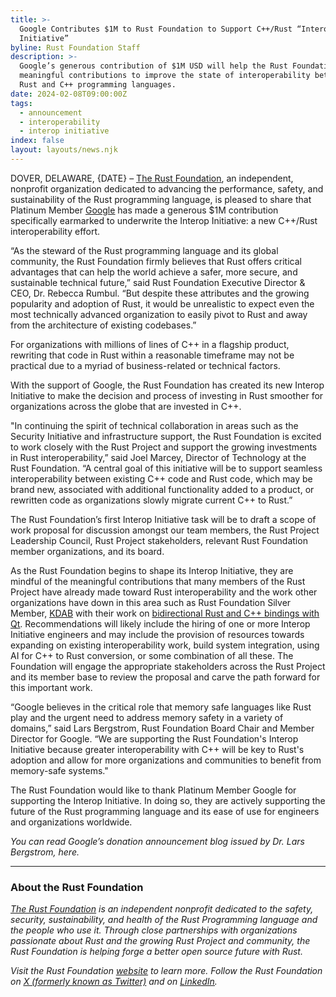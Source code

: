 ```yaml
---
title: >-
  Google Contributes $1M to Rust Foundation to Support C++/Rust “Interop
  Initiative”
byline: Rust Foundation Staff
description: >-
  Google’s generous contribution of $1M USD will help the Rust Foundation make
  meaningful contributions to improve the state of interoperability between the
  Rust and C++ programming languages. 
date: 2024-02-08T09:00:00Z
tags:
  - announcement
  - interoperability
  - interop initiative
index: false
layout: layouts/news.njk
---
```

DOVER, DELAWARE, \{DATE\} – [<u>The Rust Foundation</u>](https://rustfoundation.org), an independent, nonprofit organization dedicated to advancing the performance, safety, and sustainability of the Rust programming language, is pleased to share that Platinum Member [<u>Google</u>](https://google.com) has made a generous $1M contribution specifically earmarked to underwrite the Interop Initiative: a new C++/Rust interoperability effort.

“As the steward of the Rust programming language and its global community, the Rust Foundation firmly believes that Rust offers critical advantages that can help the world achieve a safer, more secure, and sustainable technical future,” said Rust Foundation Executive Director & CEO, Dr. Rebecca Rumbul. “But despite these attributes and the growing popularity and adoption of Rust, it would be unrealistic to expect even the most technically advanced organization to easily pivot to Rust and away from the architecture of existing codebases.”&nbsp;

For organizations with millions of lines of C++ in a flagship product, rewriting that code in Rust within a reasonable timeframe may not be practical due to a myriad of business-related or technical factors.&nbsp;&nbsp;

With the support of Google, the Rust Foundation has created its new Interop Initiative to make the decision and process of investing in Rust smoother for organizations across the globe that are invested in C++.&nbsp;

"In continuing the spirit of technical collaboration in areas such as the Security Initiative and infrastructure support, the Rust Foundation is excited to work closely with the Rust Project and support the growing investments in Rust interoperability,” said Joel Marcey, Director of Technology at the Rust Foundation. “A central goal of this initiative will be to support seamless interoperability between existing C++ code and Rust code, which may be brand new, associated with additional functionality added to a product, or rewritten code as organizations slowly migrate current C++ to Rust.”&nbsp;

The Rust Foundation’s first Interop Initiative task will be to draft a scope of work proposal for discussion amongst our team members, the Rust Project Leadership Council, Rust Project stakeholders, relevant Rust Foundation member organizations, and its board.&nbsp;

As the Rust Foundation begins to shape its Interop Initiative, they are mindful of the meaningful contributions that many members of the Rust Project have already made toward Rust interoperability and the work other organizations have down in this area such as Rust Foundation Silver Member, [<u>KDAB</u>](https://www.kdab.com/) with their work on [<u>bidirectional Rust and C++ bindings with Qt</u>](https://github.com/KDAB/cxx-qt). Recommendations will likely include the hiring of one or more Interop Initiative engineers and may include the provision of resources towards expanding on existing interoperability work, build system integration, using AI for C++ to Rust conversion, or some combination of all these. The Foundation will engage the appropriate stakeholders across the Rust Project and its member base to review the proposal and carve the path forward for this important work.

“Google believes in the critical role that memory safe languages like Rust play and the urgent need to address memory safety in a variety of domains,” said Lars Bergstrom, Rust Foundation Board Chair and Member Director for Google. “We are supporting the Rust Foundation's Interop Initiative because greater interoperability with C++ will be key to Rust's adoption and allow for more organizations and communities to benefit from memory-safe systems."

The Rust Foundation would like to thank Platinum Member Google for supporting the Interop Initiative. In doing so, they are actively supporting the future of the Rust programming language and its ease of use for engineers and organizations worldwide.&nbsp;

*You can read Google’s donation announcement blog issued by Dr. Lars Bergstrom, here.*&nbsp;

---

### About the Rust Foundation

*[<u>The Rust Foundation</u>](https://rustfoundation.org) is an independent nonprofit dedicated to the safety, security, sustainability, and health of the Rust Programming language and the people who use it. Through close partnerships with organizations passionate about Rust and the growing Rust Project and community, the Rust Foundation is helping forge a better open source future with Rust.*&nbsp;

*Visit the Rust Foundation [<u>website</u>](https://foundation.rust-lang.org/) to learn more. Follow the Rust Foundation on [<u>X (formerly known as Twitter)</u>](https://twitter.com/rust_foundation) and on [<u>LinkedIn</u>](https://www.linkedin.com/company/rust-foundation).*